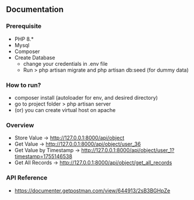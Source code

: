 ##  Documentation

### Prerequisite
- PHP 8.*
- Mysql
- Composer
- Create Database
    - change your credentials in .env file
    - Run > php artisan migrate and php artisan db:seed (for dummy data)       

### How to run?
- composer install (autoloader for env, and desired directory)
- go to project folder > php artisan server 
- (or) you can create virtual host on apache


### Overview
- Store Value -> http://127.0.0.1:8000/api/object
- Get Value -> http://127.0.0.1:8000/api/object/user_36
- Get Value by Timestamp -> http://127.0.0.1:8000/api/object/user_1?timestamp=1755146538
- Get All Records -> http://127.0.0.1:8000/api/object/get_all_records

### API Reference 
- https://documenter.getpostman.com/view/644913/2sB3BGHpZe